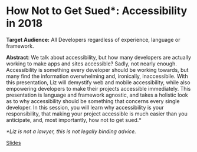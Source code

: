 # How Not to Get Sued*: Accessibility in 2018

**Target Audience:** All Developers regardless of experience, language or framework.

**Abstract**:
We talk about accessibility, but how many developers are actually working to make apps and sites accessible?  Sadly, not nearly enough.  Accessibility is something every developer should be working towards, but many find the information overwhelming and, ironically, inaccessibile.  With this presentation, Liz will demystify web and mobile accessibility, while also empowering developers to make their projects accessible immediately.  This presentation is language and framework agnostic, and takes a holistic look as to why accessibility should be something that concerns every single developer.  In this session, you will learn why accessibility is your responsibility, that making your project accessible is much easier than you anticipate, and, most importantly, how not to get sued.*

_*Liz is not a lawyer, this is not legally binding advice._

[Slides](https://docs.google.com/presentation/d/1aICBW9gePo2BzRjx0FXjlYaW0_VmO_f2h2tGcEk7D1Y/edit?usp=sharing)
